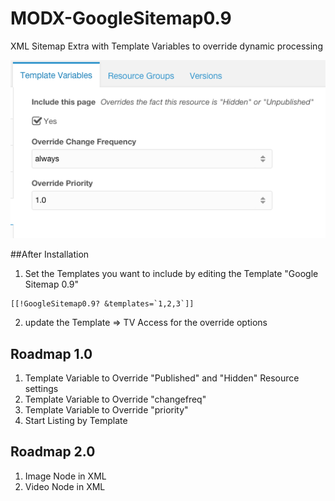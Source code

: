 # MODX-GoogleSitemap0.9
XML Sitemap Extra with Template Variables to override dynamic processing

![Options](screenshots/options.png)

##After Installation

1. Set the Templates you want to include by editing the Template "Google Sitemap 0.9"  
```
[[!GoogleSitemap0.9? &templates=`1,2,3`]]
```

2. update the Template => TV Access for the override options


## Roadmap 1.0

1. Template Variable to Override "Published" and "Hidden" Resource settings
2. Template Variable to Override "changefreq"
3. Template Variable to Override "priority"
4. Start Listing by Template

## Roadmap 2.0

1. Image Node in XML
2. Video Node in XML
